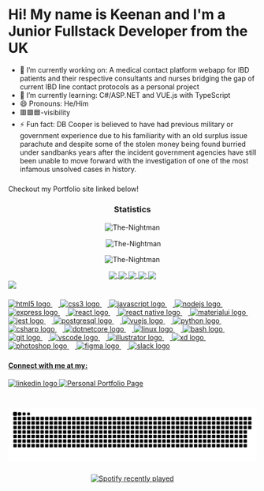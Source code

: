 ### <h1 align="left">Hi! My name is Keenan and I'm a Junior Fullstack Developer from the UK</h1>
- 🔭 I’m currently working on: A medical contact platform webapp for IBD patients and their respective consultants and nurses bridging the gap of current IBD line contact protocols as a personal project
- 🌱 I’m currently learning: C#/ASP.NET and VUE.js with TypeScript
- 😄 Pronouns: He/Him
- 🟥🟪🟦-visibility
- ⚡ Fun fact: DB Cooper is believed to have had previous military or government experience due to his familiarity with an old surplus issue parachute and despite some of the stolen money being found burried under sandbanks years after the incident government agencies have still been unable to move forward with the investigation of one of the most infamous unsolved cases in history.
###
Checkout my Portfolio site linked below!

<h3 align="center">Statistics</h3>
<div align="center">
<img align="center" height="180em" src="https://github-readme-stats.vercel.app/api/top-langs/?username=The-Nightman&layout=compact&theme=radical" alt=The-Nightman />

<p>&nbsp;<img align="center" height="180em" src="https://github-readme-stats.vercel.app/api?username=The-Nightman&show_icons=true&locale=en&theme=radical" alt="The-Nightman" /></p>

<p><img align="center" height="180em" src="https://github-readme-streak-stats.herokuapp.com/?user=The-Nightman&theme=radical" alt="The-Nightman" /></p>
</div>
<div align="center">
<a href="https://github.com/The-Nightman">
<img align="center" src="http://github-profile-summary-cards.vercel.app/api/cards/stats?username=The-Nightman&theme=2077" height="180em" />
<img align="center" src="http://github-profile-summary-cards.vercel.app/api/cards/most-commit-language?username=The-Nightman&theme=2077" height="180em" />
<img align="center" src="http://github-profile-summary-cards.vercel.app/api/cards/repos-per-language?username=The-Nightman&theme=2077" height="180em" />
<img align="center" src="http://github-profile-summary-cards.vercel.app/api/cards/productive-time?username=The-Nightman&theme=2077" height="180em" />
<img align="center" src="http://github-profile-summary-cards.vercel.app/api/cards/profile-details?username=The-Nightman&theme=2077" height="180em" />
</div>
<img align="center" src="https://github-readme-activity-graph.vercel.app/graph?username=The-Nightman&theme=react-dark"/>

###

<!--
<img align="right" height="150" src="https://media3.giphy.com/media/4jKo5gDScJ4n6/giphy.gif?cid=ecf05e47vvwogg1votw4pjjzjgjqt8ou8zjgk9rpvs60ilfj&ep=v1_gifs_search&rid=giphy.gif&ct=g"  />
-->

###

<div align="left">
  <img src="https://cdn.jsdelivr.net/gh/devicons/devicon/icons/html5/html5-original.svg" height="30" alt="html5 logo"  />
  <img width="12" />
  <img src="https://cdn.jsdelivr.net/gh/devicons/devicon/icons/css3/css3-original.svg" height="30" alt="css3 logo"  />
  <img width="12" />
  <img src="https://cdn.jsdelivr.net/gh/devicons/devicon/icons/javascript/javascript-original.svg" height="30" alt="javascript logo"  />
  <img width="12" />
  <img src="https://cdn.jsdelivr.net/gh/devicons/devicon/icons/nodejs/nodejs-original.svg" height="30" alt="nodejs logo"  />
  <img width="12" />
  <img src="https://cdn.jsdelivr.net/gh/devicons/devicon/icons/express/express-original.svg" height="30" alt="express logo"  />
  <img width="12" />
  <img src="https://cdn.jsdelivr.net/gh/devicons/devicon/icons/react/react-original-wordmark.svg" height="30" alt="react logo"  />
  <img width="12" />
  <img src="https://cdn.jsdelivr.net/gh/devicons/devicon/icons/react/react-original.svg" height="30" alt="react native logo"  />
  <img width="12" />
  <img src="https://cdn.jsdelivr.net/gh/devicons/devicon/icons/materialui/materialui-original.svg" height="30" alt="materialui logo"  />
  <img width="12" />
  <img src="https://cdn.jsdelivr.net/gh/devicons/devicon/icons/jest/jest-plain.svg" height="30" alt="jest logo"  />
  <img width="12" />
  <img src="https://cdn.jsdelivr.net/gh/devicons/devicon/icons/postgresql/postgresql-original.svg" height="30" alt="postgresql logo"  />
  <img width="12" />
  <img src="https://cdn.jsdelivr.net/gh/devicons/devicon/icons/vuejs/vuejs-original.svg" height="30" alt="vuejs logo"  />
  <img width="12" />
  <img src="https://cdn.jsdelivr.net/gh/devicons/devicon/icons/python/python-original.svg" height="30" alt="python logo"  />
  <img width="12" />
  <img src="https://cdn.jsdelivr.net/gh/devicons/devicon/icons/csharp/csharp-original.svg" height="30" alt="csharp logo"  />
  <img width="12" />
  <img src="https://cdn.jsdelivr.net/gh/devicons/devicon/icons/dotnetcore/dotnetcore-original.svg" height="30" alt="dotnetcore logo"  />
  <img width="12" />
  <img src="https://cdn.jsdelivr.net/gh/devicons/devicon/icons/linux/linux-original.svg" height="30" alt="linux logo"  />
  <img width="12" />
  <img src="https://cdn.jsdelivr.net/gh/devicons/devicon/icons/bash/bash-original.svg" height="30" alt="bash logo"  />
  <img width="12" />
  <img src="https://cdn.jsdelivr.net/gh/devicons/devicon/icons/git/git-original.svg" height="30" alt="git logo"  />
  <img width="12" />
  <img src="https://cdn.jsdelivr.net/gh/devicons/devicon/icons/vscode/vscode-original.svg" height="30" alt="vscode logo"  />
  <img width="12" />
  <img src="https://cdn.jsdelivr.net/gh/devicons/devicon/icons/illustrator/illustrator-plain.svg" height="30" alt="illustrator logo"  />
  <img width="12" />
  <img src="https://cdn.jsdelivr.net/gh/devicons/devicon/icons/xd/xd-plain.svg" height="30" alt="xd logo"  />
  <img width="12" />
  <img src="https://cdn.jsdelivr.net/gh/devicons/devicon/icons/photoshop/photoshop-plain.svg" height="30" alt="photoshop logo"  />
  <img width="12" />
  <img src="https://cdn.jsdelivr.net/gh/devicons/devicon/icons/figma/figma-original.svg" height="30" alt="figma logo"  />
  <img width="12" />
  <img src="https://cdn.jsdelivr.net/gh/devicons/devicon/icons/slack/slack-original.svg" height="30" alt="slack logo"  />
</div>

###

<h4 align="left">Connect with me at my:</h4>

<div align="left">
  <a href="https://www.linkedin.com/in/keenan-brant/" target="_blank">
    <img src="https://img.shields.io/static/v1?message=LinkedIn&logo=linkedin&label=&color=0077B5&logoColor=white&labelColor=&style=for-the-badge" height="35" alt="linkedin logo"  />
  </a>
   	<a href="https://www.kbrant.dev" target="_blank">
    <img src="https://img.shields.io/badge/Portfolio-%23000000.svg?style=for-the-badge&logo=firefox&logoColor=#FF7139" height="35" alt="Personal Portfolio Page"  />
  </a>
</div>

###

<br clear="both">

<div align="center">
  <img src="https://raw.githubusercontent.com/The-Nightman/The-Nightman/output/github-contribution-grid-snake-dark.svg" alt="Snake animation" />
</div>

###

<div align="center">
  <a href="https://open.spotify.com/user/b4mbi98">
    <img src="https://spotify-recently-played-readme.vercel.app/api?user=b4mbi98&count=5&unique=true" alt="Spotify recently played"  />
  </a>
</div>

###
